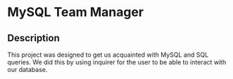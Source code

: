 # MySQL Team Manager

## Description
This project was designed to get us acquainted with MySQL and SQL queries. We did this by using inquirer for the user to be able to interact with our database. 
